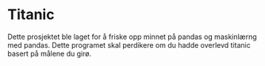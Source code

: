 # Titanic

Dette prosjektet ble laget for å friske opp minnet på pandas og maskinlærng med pandas.
Dette programet skal perdikere om du hadde overlevd titanic basert på målene du girø. 
